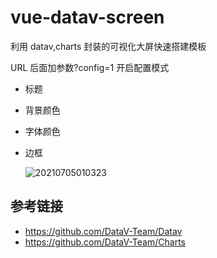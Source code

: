 # vue-datav-screen

利用 datav,charts 封装的可视化大屏快速搭建模板

URL 后面加参数?config=1 开启配置模式

- 标题
- 背景颜色
- 字体颜色
- 边框

  ![20210705010323](https://cdn.jsdelivr.net/gh/wu529778790/image/blog/20210705010323.png)

## 参考链接

- <https://github.com/DataV-Team/Datav>
- <https://github.com/DataV-Team/Charts>
